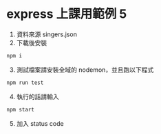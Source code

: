 # express 上課用範例 5

1. 資料來源 singers.json
2. 下載後安裝

```bash
npm i
```

3. 測試檔案請安裝全域的 nodemon，並且跑以下程式

```bash
npm run test
```

4. 執行的話請輸入

```bash
npm start
```

5. 加入 status code
